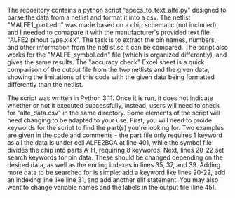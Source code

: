 The repository contains a python script "specs_to_text_alfe.py" designed to parse the data from a netlist and format it into a csv.
The netlist "MALFE1_part.edn" was made based on a chip schematic (not included), and I needed to comapare it with the manufacturer's provided text file "ALFE2 pinout type.xlsx". The task is to extract the pin names, numbers, and other information from the netlist so it can be compared. The script also works for the "MALFE_symbol.edn" file (which is organized differently), and gives the same results. The "accuracy check" Excel sheet is a quick comparison of the output file from the two netlists and the given data, showing the limitations of this code with the given data being formatted differently than the netlist.

The script was written in Python 3.11. Once it is run, it does not indicate whether or not it executed successfully, instead, users will need to check for "alfe_data.csv" in the same directory. 
Some elements of the script will need changing to be adapted to your use. 
First, you will need to proide keywords for the script to find the part(s) you're looking for. Two examples are given in the code and comments - the part file only requires 1 keyword as all the data is under cell ALFE2BGA at line 401, while the symbol file divides the chip into parts A-H, requiring 8 keywords.
Next, lines 20-22 set search keywords for pin data. These should be changed depending on the desired data, as well as the ending indexes in lines 35, 37, and 39. Adding more data to be searched for is simple: add a keyword  like lines 20-22, add an indexing line like line 31, and add another elif statement. You may also want to change variable names and the labels in the output file (line 45).
